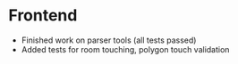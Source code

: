 # Frontend
- Finished work on parser tools (all tests passed)
- Added tests for room touching, polygon touch validation
